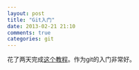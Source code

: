 ```yaml
---
layout: post
title: "Git入门"
date: 2013-02-21 21:10
comments: true
categories: git
---
```

花了两天完成[这个教程](http://pcottle.github.com/learnGitBranching)。作为git的入门非常好。